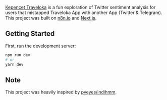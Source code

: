 [Kepencet Traveloka](https://kepencet-traveloka.vercel.app/) is a fun exploration of Twitter sentiment analysis for users that mistapped Traveloka App with another App (Twitter & Telegram). This project was built on [n8n.io](https://n8n.io) and [Next.js](https://nextjs.org/).

## Getting Started

First, run the development server:

```bash
npm run dev
# or
yarn dev
```
## Note

This project was heavily inspired by [pveyes/indihmm](https://github.com/pveyes/indihmm).
